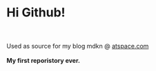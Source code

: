 # Hi Github!
<br>
<br>Used as source for my blog mdkn @ <a href='http://mdkn.atspace.cc'>atspace.com</a>
<br>
<br><b>My first reporistory ever.</b>


